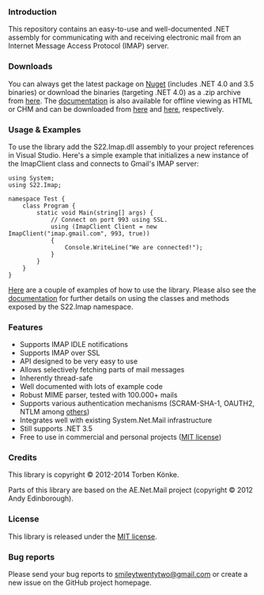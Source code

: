 ### Introduction

This repository contains an easy-to-use and well-documented .NET assembly for communicating with and
receiving electronic mail from an Internet Message Access Protocol (IMAP) server.

### Downloads

You can always get the latest package on [Nuget](http://nuget.org/packages/S22.Imap/) (includes 
.NET 4.0 and 3.5 binaries) or download the binaries (targeting .NET 4.0) as a .zip archive from 
[here](http://smiley22.github.com/Downloads/S22.Imap.zip). The
[documentation](http://smiley22.github.com/S22.Imap/Documentation/) is also available for offline
viewing as HTML or CHM and can be downloaded from 
[here](http://smiley22.github.com/Downloads/S22.Imap.Html.Documentation.zip) and 
[here](http://smiley22.github.com/Downloads/S22.Imap.Chm.Documentation.zip), respectively.

### Usage & Examples

To use the library add the S22.Imap.dll assembly to your project references in Visual Studio. Here's
a simple example that initializes a new instance of the ImapClient class and connects to Gmail's
IMAP server:

	using System;
	using S22.Imap;

	namespace Test {
		class Program {
			static void Main(string[] args) {
				// Connect on port 993 using SSL.
				using (ImapClient Client = new ImapClient("imap.gmail.com", 993, true))
				{
					Console.WriteLine("We are connected!");
				}
			}
		}
	}

[Here](https://github.com/smiley22/S22.Imap/blob/master/Examples.md) are a couple of examples of how to use
the library. Please also see the [documentation](http://smiley22.github.com/S22.Imap/Documentation/) for
further details on using the classes and methods exposed by the S22.Imap namespace.

### Features

+ Supports IMAP IDLE notifications
+ Supports IMAP over SSL
+ API designed to be very easy to use
+ Allows selectively fetching parts of mail messages
+ Inherently thread-safe
+ Well documented with lots of example code
+ Robust MIME parser, tested with 100.000+ mails
+ Supports various authentication mechanisms (SCRAM-SHA-1, OAUTH2, NTLM among [others](https://github.com/smiley22/S22.Imap/blob/master/AuthMethod.cs))
+ Integrates well with existing System.Net.Mail infrastructure
+ Still supports .NET 3.5
+ Free to use in commercial and personal projects ([MIT license](https://github.com/smiley22/S22.Imap/blob/master/License.md))

### Credits

This library is copyright © 2012-2014 Torben Könke.

Parts of this library are based on the AE.Net.Mail project (copyright © 2012 Andy Edinborough).


### License

This library is released under the [MIT license](https://github.com/smiley22/S22.Imap/blob/master/License.md).


### Bug reports

Please send your bug reports to [smileytwentytwo@gmail.com](mailto:smileytwentytwo@gmail.com) or create a new
issue on the GitHub project homepage.
